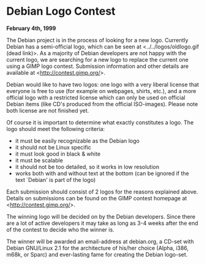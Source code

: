 
Debian Logo Contest
===================


**February 4th, 1999**


The Debian project is in the process of looking for a new logo. Currently
Debian has a semi-official logo, which can be seen at
<../../logos/oldlogo.gif (dead link)>.
As a majority of Debian
developers are not happy with the current logo, we are searching for a new
logo to replace the current one using a GIMP logo contest. Submission
information and other details are available at
<<http://contest.gimp.org/>>.



Debian would like to have two logos: one logo with a very liberal license
that everyone is free to use (for example on webpages, shirts, etc.), and
a more official logo with a restricted license which can only be used on
official Debian items (like CD's produced from the official ISO-images).
Please note both license are not finished yet.



Of course it is important to determine what exactly constitutes a logo.
The logo should meet the following criteria:



* it must be easily recognizable as the Debian logo
* it should not be Linux specific
* it must look good in black & white
* it must be scalable
* it should not be too detailed, so it works in low resolution
* works both with and without text at the bottom (can be ignored if the
 text `Debian' is part of the logo)


Each submission should consist of 2 logos for the reasons explained above.
Details on submissions can be found on the GIMP contest homepage at
<<http://contest.gimp.org/>>.



The winning logo will be decided on by the Debian developers. Since there
are a lot of active developers it may take as long as 3-4 weeks after the
end of the contest to decide who the winner is.



The winner will be awarded an email-address at debian.org, a CD-set
with Debian GNU/Linux 2.1 for the architecture of his/her choice (Alpha,
i386, m68k, or Sparc) and ever-lasting fame for creating the Debian
logo-set.




